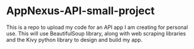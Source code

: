# AppNexus-API-small-project
This is a repo to upload my code for an API app I am creating for personal use. This will use BeautifulSoup library, along with web scraping libraries and the Kivy python library to design and build my app.
